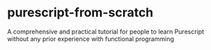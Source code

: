 # purescript-from-scratch
A comprehensive and practical tutorial for people to learn Purescript without any prior experience with functional programming
